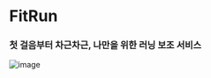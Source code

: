 # FitRun
### 첫 걸음부터 차근차근, 나만을 위한 러닝 보조 서비스
![image](https://github.com/user-attachments/assets/a826d50f-69e5-4032-8620-a075dc7c411e)
